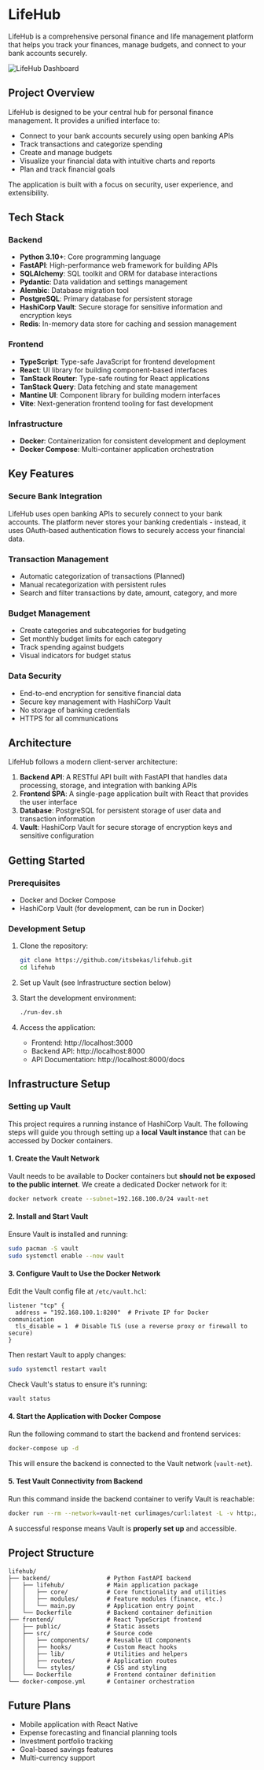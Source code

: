 # LifeHub

LifeHub is a comprehensive personal finance and life management platform that helps you track your finances, manage budgets, and connect to your bank accounts securely.

![LifeHub Dashboard](https://placeholder-for-dashboard-screenshot.com)

## Project Overview

LifeHub is designed to be your central hub for personal finance management. It provides a unified interface to:

- Connect to your bank accounts securely using open banking APIs
- Track transactions and categorize spending
- Create and manage budgets
- Visualize your financial data with intuitive charts and reports
- Plan and track financial goals

The application is built with a focus on security, user experience, and extensibility.

## Tech Stack

### Backend

- **Python 3.10+**: Core programming language
- **FastAPI**: High-performance web framework for building APIs
- **SQLAlchemy**: SQL toolkit and ORM for database interactions
- **Pydantic**: Data validation and settings management
- **Alembic**: Database migration tool
- **PostgreSQL**: Primary database for persistent storage
- **HashiCorp Vault**: Secure storage for sensitive information and encryption keys
- **Redis**: In-memory data store for caching and session management

### Frontend

- **TypeScript**: Type-safe JavaScript for frontend development
- **React**: UI library for building component-based interfaces
- **TanStack Router**: Type-safe routing for React applications
- **TanStack Query**: Data fetching and state management
- **Mantine UI**: Component library for building modern interfaces
- **Vite**: Next-generation frontend tooling for fast development

### Infrastructure

- **Docker**: Containerization for consistent development and deployment
- **Docker Compose**: Multi-container application orchestration

## Key Features

### Secure Bank Integration

LifeHub uses open banking APIs to securely connect to your bank accounts. The platform never stores your banking credentials - instead, it uses OAuth-based authentication flows to securely access your financial data.

### Transaction Management

- Automatic categorization of transactions (Planned)
- Manual recategorization with persistent rules
- Search and filter transactions by date, amount, category, and more

### Budget Management

- Create categories and subcategories for budgeting
- Set monthly budget limits for each category
- Track spending against budgets
- Visual indicators for budget status

### Data Security

- End-to-end encryption for sensitive financial data
- Secure key management with HashiCorp Vault
- No storage of banking credentials
- HTTPS for all communications

## Architecture

LifeHub follows a modern client-server architecture:

1. **Backend API**: A RESTful API built with FastAPI that handles data processing, storage, and integration with banking APIs
2. **Frontend SPA**: A single-page application built with React that provides the user interface
3. **Database**: PostgreSQL for persistent storage of user data and transaction information
4. **Vault**: HashiCorp Vault for secure storage of encryption keys and sensitive configuration

## Getting Started

### Prerequisites

- Docker and Docker Compose
- HashiCorp Vault (for development, can be run in Docker)

### Development Setup

1. Clone the repository:
   ```bash
   git clone https://github.com/itsbekas/lifehub.git
   cd lifehub
   ```

2. Set up Vault (see Infrastructure section below)

3. Start the development environment:
   ```bash
   ./run-dev.sh
   ```

4. Access the application:
   - Frontend: http://localhost:3000
   - Backend API: http://localhost:8000
   - API Documentation: http://localhost:8000/docs

## Infrastructure Setup

### Setting up Vault

This project requires a running instance of HashiCorp Vault. The following steps will guide you through setting up a **local Vault instance** that can be accessed by Docker containers.

#### **1. Create the Vault Network**
Vault needs to be available to Docker containers but **should not be exposed to the public internet**. We create a dedicated Docker network for it:

```bash
docker network create --subnet=192.168.100.0/24 vault-net
```

#### **2. Install and Start Vault**
Ensure Vault is installed and running:

```bash
sudo pacman -S vault
sudo systemctl enable --now vault
```

#### **3. Configure Vault to Use the Docker Network**
Edit the Vault config file at `/etc/vault.hcl`:

```hcl
listener "tcp" {
  address = "192.168.100.1:8200"  # Private IP for Docker communication
  tls_disable = 1  # Disable TLS (use a reverse proxy or firewall to secure)
}
```

Then restart Vault to apply changes:

```bash
sudo systemctl restart vault
```

Check Vault's status to ensure it's running:

```bash
vault status
```

#### **4. Start the Application with Docker Compose**
Run the following command to start the backend and frontend services:

```bash
docker-compose up -d
```

This will ensure the backend is connected to the Vault network (`vault-net`).

#### **5. Test Vault Connectivity from Backend**
Run this command inside the backend container to verify Vault is reachable:

```bash
docker run --rm --network=vault-net curlimages/curl:latest -L -v http://192.168.100.1:8200/v1/sys/health
```

A successful response means Vault is **properly set up** and accessible.

## Project Structure

```
lifehub/
├── backend/                # Python FastAPI backend
│   ├── lifehub/            # Main application package
│   │   ├── core/           # Core functionality and utilities
│   │   ├── modules/        # Feature modules (finance, etc.)
│   │   └── main.py         # Application entry point
│   └── Dockerfile          # Backend container definition
├── frontend/               # React TypeScript frontend
│   ├── public/             # Static assets
│   ├── src/                # Source code
│   │   ├── components/     # Reusable UI components
│   │   ├── hooks/          # Custom React hooks
│   │   ├── lib/            # Utilities and helpers
│   │   ├── routes/         # Application routes
│   │   └── styles/         # CSS and styling
│   └── Dockerfile          # Frontend container definition
└── docker-compose.yml      # Container orchestration
```

## Future Plans

- Mobile application with React Native
- Expense forecasting and financial planning tools
- Investment portfolio tracking
- Goal-based savings features
- Multi-currency support
